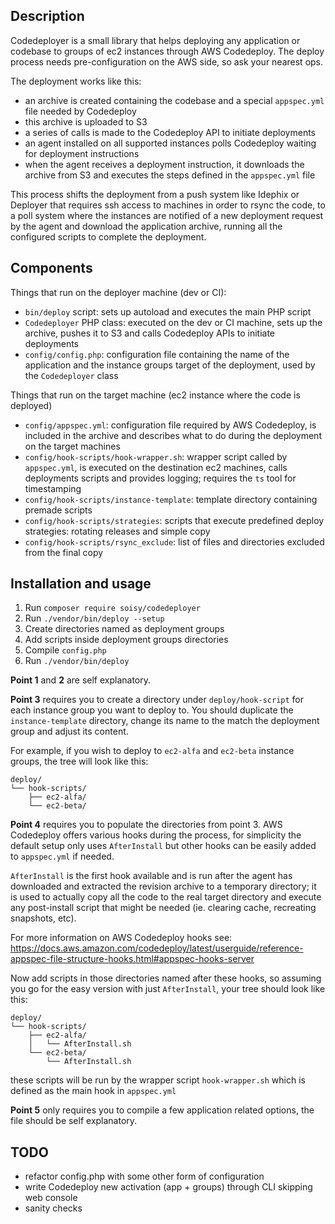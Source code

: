 ## Description
Codedeployer is a small library that helps deploying any application or codebase to groups of ec2 instances through AWS Codedeploy.
The deploy process needs pre-configuration on the AWS side, so ask your nearest ops.

The deployment works like this:
- an archive is created containing the codebase and a special `appspec.yml` file needed by Codedeploy
- this archive is uploaded to S3
- a series of calls is made to the Codedeploy API to initiate deployments
- an agent installed on all supported instances polls Codedeploy waiting for deployment instructions
- when the agent receives a deployment instruction, it downloads the archive from S3 and executes the steps defined in the `appspec.yml` file

This process shifts the deployment from a push system like Idephix or Deployer that requires ssh access to machines in order to rsync the code, to a poll system where the instances are notified of a new deployment request by the agent and download the application archive, running all the configured scripts to complete the deployment.

## Components
Things that run on the deployer machine (dev or CI):
- `bin/deploy` script: sets up autoload and executes the main PHP script
- `Codedeployer` PHP class: executed on the dev or CI machine, sets up the archive, pushes it to S3 and calls Codedeploy APIs to initiate deployments
- `config/config.php`: configuration file containing the name of the application and the instance groups target of the deployment, used by the `Codedeployer` class

Things that run on the target machine (ec2 instance where the code is deployed)
- `config/appspec.yml`: configuration file required by AWS Codedeploy, is included in the archive and describes what to do during the deployment on the target machines
- `config/hook-scripts/hook-wrapper.sh`: wrapper script called by `appspec.yml`, is executed on the destination ec2 machines, calls deployments scripts and provides logging; requires the `ts` tool for timestamping
- `config/hook-scripts/instance-template`: template directory containing premade scripts 
- `config/hook-scripts/strategies`: scripts that execute predefined deploy strategies: rotating releases and simple copy
- `config/hook-scripts/rsync_exclude`: list of files and directories excluded from the final copy

## Installation and usage
1. Run `composer require soisy/codedeployer`
2. Run `./vendor/bin/deploy --setup`
3. Create directories named as deployment groups
4. Add scripts inside deployment groups directories
5. Compile `config.php`
6. Run `./vendor/bin/deploy`

**Point 1** and **2** are self explanatory.

**Point 3** requires you to create a directory under `deploy/hook-script` for each instance group you want to deploy to. You should duplicate the `instance-template` directory, change its name to the match the deployment group and adjust its content.

For example, if you wish to deploy to `ec2-alfa` and `ec2-beta` instance groups, the tree will look like this:

```
deploy/
└── hook-scripts/
    ├── ec2-alfa/
    └── ec2-beta/
```

**Point 4** requires you to populate the directories from point 3.
AWS Codedeploy offers various hooks during the process, for simplicity the default setup only uses `AfterInstall` but other hooks can be easily added to `appspec.yml` if needed.

`AfterInstall` is the first hook available and is run after the agent has downloaded and extracted the revision archive to a temporary directory;
it is used to actually copy all the code to the real target directory and execute any post-install script that might be needed (ie. clearing cache, recreating snapshots, etc).

For more information on AWS Codedeploy hooks see: https://docs.aws.amazon.com/codedeploy/latest/userguide/reference-appspec-file-structure-hooks.html#appspec-hooks-server

Now add scripts in those directories named after these hooks, so assuming you go for the easy version with just `AfterInstall`, your tree should look like this:

```
deploy/
└── hook-scripts/
    ├── ec2-alfa/
    │   └── AfterInstall.sh
    └── ec2-beta/
        └── AfterInstall.sh

```

these scripts will be run by the wrapper script `hook-wrapper.sh` which is defined as the main hook in `appspec.yml`

**Point 5** only requires you to compile a few application related options, the file should be self explanatory.

## TODO
- refactor config.php with some other form of configuration
- write Codedeploy new activation (app + groups) through CLI skipping web console
- sanity checks
